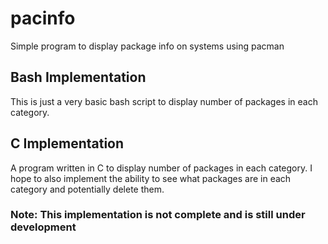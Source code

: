 # pacinfo

Simple program to display package info on systems using pacman

## Bash Implementation
This is just a very basic bash script to display number of packages in each category.

## C Implementation
A program written in C to display number of packages in each category. I hope to also implement the ability to see what packages are in each category and potentially delete them.
### Note: This implementation is not complete and is still under development